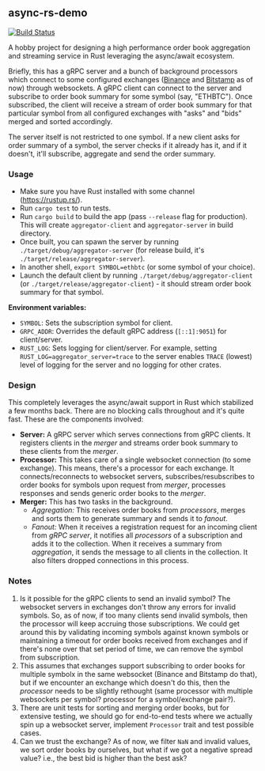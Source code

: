 ## async-rs-demo

[![Build Status](https://api.travis-ci.org/wafflespeanut/async-rs-demo.svg?branch=master)](https://travis-ci.org/wafflespeanut/async-rs-demo)

A hobby project for designing a high performance order book aggregation and streaming service in Rust leveraging the async/await ecosystem.

Briefly, this has a gRPC server and a bunch of background processors which connect to some configured exchanges ([Binance](https://www.binance.com/en) and [Bitstamp](https://www.bitstamp.net/) as of now) through websockets. A gRPC client can connect to the server and subscribe to order book summary for some symbol (say, "ETHBTC"). Once subscribed, the client will receive a stream of order book summary for that particular symbol from all configured exchanges with "asks" and "bids" merged and sorted accordingly.

The server itself is not restricted to one symbol. If a new client asks for order summary of a symbol, the server checks if it already has it, and if it doesn't, it'll subscribe, aggregate and send the order summary.

### Usage

- Make sure you have Rust installed with some channel (https://rustup.rs/).
- Run `cargo test` to run tests.
- Run `cargo build` to build the app (pass `--release` flag for production). This will create `aggregator-client` and `aggregator-server` in build directory.
- Once built, you can spawn the server by running `./target/debug/aggregator-server` (for release build, it's `./target/release/aggregator-server`).
- In another shell, `export SYMBOL=ethbtc` (or some symbol of your choice).
- Launch the default client by running `./target/debug/aggregator-client` (or `./target/release/aggregator-client`) - it should stream order book summary for that symbol.

**Environment variables:**
 - `SYMBOL`: Sets the subscription symbol for client.
 - `GRPC_ADDR`: Overrides the default gRPC address (`[::1]:9051`) for client/server.
 - `RUST_LOG`: Sets logging for client/server. For example, setting `RUST_LOG=aggregator_server=trace` to the server enables `TRACE` (lowest) level of logging for the server and no logging for other crates.

### Design

This completely leverages the async/await support in Rust which stabilized a few months back. There are no blocking calls throughout and it's quite fast. These are the components involved:
- **Server:** A gRPC server which serves connections from gRPC clients. It registers clients in the *merger* and streams order book summary to these clients from the *merger*.
- **Processor:** This takes care of a single websocket connection (to some exchange).  This means, there's a processor for each exchange. It connects/reconnects to websocket servers, subscribes/resubscribes to order books for symbols upon request from *merger*, processes responses and sends generic order books to the *merger*.
- **Merger:** This has two tasks in the background.
  - *Aggregation:* This receives order books from *processors*, merges and sorts them to generate summary and sends it to *fanout*.
  - *Fanout:* When it receives a registration request for an incoming client from *gRPC server*, it notifies all *processors* of a subscription and adds it to the collection. When it receives a summary from *aggregation*, it sends the message to
  all clients in the collection. It also filters dropped connections in this process.

### Notes

1. Is it possible for the gRPC clients to send an invalid symbol? The websocket servers in exchanges don't throw any errors for invalid symbols. So, as of now, if too many clients send invalid symbols, then the processor will keep accruing those subscriptions. We could get around this by validating incoming symbols against known symbols or maintaining a timeout for order books received from exchanges and if there's none over that set period of time, we can remove the symbol from subscription.
2. This assumes that exchanges support subscribing to order books for multiple symbolx in the same websocket (Binance and Bitstamp do that), but if we encounter an exchange which doesn't do this, then the *processor* needs to be slightly rethought (same processor with multiple websockets per symbol? processor for a symbol/exchange pair?).
3. There are unit tests for sorting and merging order books, but for extensive testing, we should go for end-to-end tests where we actually spin up a websocket server, implement `Processor` trait and test possible cases.
4. Can we trust the exchange? As of now, we filter `NaN` and invalid values, we sort order books by ourselves, but what if we got a negative spread value? i.e., the best bid is higher than the best ask?
